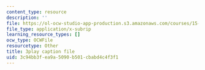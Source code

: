 ```yaml
---
content_type: resource
description: ''
file: https://ol-ocw-studio-app-production.s3.amazonaws.com/courses/15-390-new-enterprises-spring-2013/3c94bb3fea9a5090b501cbabd4c4f3f1_cKJ0Bx3N2tQ.vtt
file_type: application/x-subrip
learning_resource_types: []
ocw_type: OCWFile
resourcetype: Other
title: 3play caption file
uid: 3c94bb3f-ea9a-5090-b501-cbabd4c4f3f1
---
```

